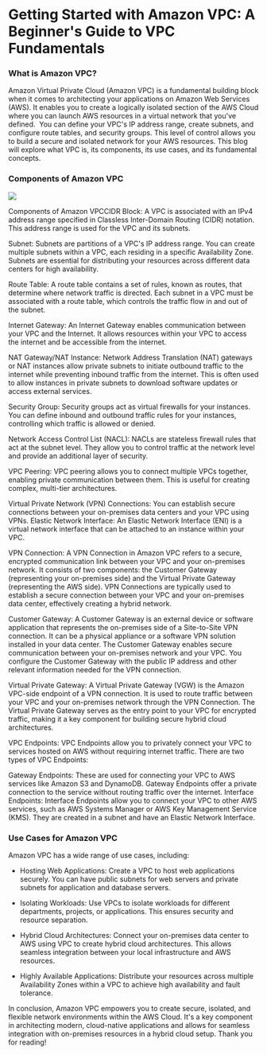 # Getting Started with Amazon VPC: A Beginner's Guide to VPC Fundamentals

### What is Amazon VPC?

Amazon Virtual Private Cloud (Amazon VPC) is a fundamental building block when it comes to architecting your applications on Amazon Web Services (AWS). It enables you to create a logically isolated section of the AWS Cloud where you can launch AWS resources in a virtual network that you've defined. 
You can define your VPC's IP address range, create subnets, and configure route tables, and security groups. This level of control allows you to build a secure and isolated network for your AWS resources. This blog will explore what VPC is, its components, its use cases, and its fundamental concepts.


### Components of Amazon VPC

<img src="https://github.com/sreedevi-langoju/12weekawsworkshopchallenge-/assets/135724041/8bd74feb-73b0-4c08-b20c-a8a66911ae48">


Components of Amazon VPCCIDR Block: A VPC is associated with an IPv4 address range specified in Classless Inter-Domain Routing (CIDR) notation. This address range is used for the VPC and its subnets.

Subnet: Subnets are partitions of a VPC's IP address range. You can create multiple subnets within a VPC, each residing in a specific Availability Zone. Subnets are essential for distributing your resources across different data centers for high availability.

Route Table: A route table contains a set of rules, known as routes, that determine where network traffic is directed. Each subnet in a VPC must be associated with a route table, which controls the traffic flow in and out of the subnet.

Internet Gateway: An Internet Gateway enables communication between your VPC and the Internet. It allows resources within your VPC to access the internet and be accessible from the internet.

NAT Gateway/NAT Instance: Network Address Translation (NAT) gateways or NAT instances allow private subnets to initiate outbound traffic to the internet while preventing inbound traffic from the internet. This is often used to allow instances in private subnets to download software updates or access external services.

Security Group: Security groups act as virtual firewalls for your instances. You can define inbound and outbound traffic rules for your instances, controlling which traffic is allowed or denied.

Network Access Control List (NACL): NACLs are stateless firewall rules that act at the subnet level. They allow you to control traffic at the network level and provide an additional layer of security.

VPC Peering: VPC peering allows you to connect multiple VPCs together, enabling private communication between them. This is useful for creating complex, multi-tier architectures.

Virtual Private Network (VPN) Connections: You can establish secure connections between your on-premises data centers and your VPC using VPNs.
Elastic Network Interface: An Elastic Network Interface (ENI) is a virtual network interface that can be attached to an instance within your VPC.

VPN Connection: A VPN Connection in Amazon VPC refers to a secure, encrypted communication link between your VPC and your on-premises network. It consists of two components: the Customer Gateway (representing your on-premises side) and the Virtual Private Gateway (representing the AWS side). VPN Connections are typically used to establish a secure connection between your VPC and your on-premises data center, effectively creating a hybrid network.

Customer Gateway: A Customer Gateway is an external device or software application that represents the on-premises side of a Site-to-Site VPN connection. It can be a physical appliance or a software VPN solution installed in your data center. The Customer Gateway enables secure communication between your on-premises network and your VPC. You configure the Customer Gateway with the public IP address and other relevant information needed for the VPN connection.

Virtual Private Gateway: A Virtual Private Gateway (VGW) is the Amazon VPC-side endpoint of a VPN connection. It is used to route traffic between your VPC and your on-premises network through the VPN Connection. The Virtual Private Gateway serves as the entry point to your VPC for encrypted traffic, making it a key component for building secure hybrid cloud architectures.

VPC Endpoints: VPC Endpoints allow you to privately connect your VPC to services hosted on AWS without requiring internet traffic. There are two types of VPC Endpoints:

Gateway Endpoints: These are used for connecting your VPC to AWS services like Amazon S3 and DynamoDB. Gateway Endpoints offer a private connection to the service without routing traffic over the internet.
Interface Endpoints: Interface Endpoints allow you to connect your VPC to other AWS services, such as AWS Systems Manager or AWS Key Management Service (KMS). They are created in a subnet and have an Elastic Network Interface.

### Use Cases for Amazon VPC

Amazon VPC has a wide range of use cases, including:

* Hosting Web Applications: Create a VPC to host web applications securely. You can have public subnets for web servers and private subnets for application and database servers.
  
* Isolating Workloads: Use VPCs to isolate workloads for different departments, projects, or applications. This ensures security and resource separation.
  
* Hybrid Cloud Architectures: Connect your on-premises data center to AWS using VPC to create hybrid cloud architectures. This allows seamless integration between your local infrastructure and AWS resources.
  
* Highly Available Applications: Distribute your resources across multiple Availability Zones within a VPC to achieve high availability and fault tolerance.

In conclusion, Amazon VPC empowers you to create secure, isolated, and flexible network environments within the AWS Cloud. It's a key component in architecting modern, cloud-native applications and allows for seamless integration with on-premises resources in a hybrid cloud setup.
Thank you for reading!
